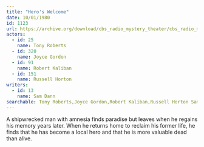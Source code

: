 ```yaml
---
title: "Hero's Welcome"
date: 10/01/1980
id: 1123
url: https://archive.org/download/cbs_radio_mystery_theater/cbs_radio_mystery_theater-1101-1150.zip/cbs_radio_mystery_theater-1101-1150%2Fcbsrmt_1123_heros_welcome.mp3
actors:  
  - id: 25
    name: Tony Roberts  
  - id: 320
    name: Joyce Gordon  
  - id: 91
    name: Robert Kaliban  
  - id: 151
    name: Russell Horton
writers:  
  - id: 13
    name: Sam Dann
searchable: Tony Roberts,Joyce Gordon,Robert Kaliban,Russell Horton Sam Dann
---
```

A shipwrecked man with amnesia finds paradise but leaves when he regains his memory years later. When he returns home to reclaim his former life, he finds that he has become a local hero and that he is more valuable dead than alive.